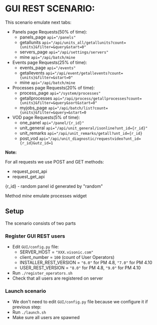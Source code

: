 GUI REST SCENARIO:
========================
This scenario emulate next tabs:

- Panels page Requests(50% of time):
  - panels_page `api="/panels"`
  - getallunits `api="/api/units_all/getallunits?count={units}&filter=&query&start=0"`
  - servers_page `api="/api/settings/servers"`
  - mine `api="/api/batch/mine` 
- Events page Requests(25% of time): 
  - events_page `api="/events"`
  - getallevents `api="/api/event/getallevents?count={units}&filter=&start=0"`
  - mine `api="/api/batch/mine`
- Processes page Requests(20% of time):
  - process_page `api="/system/processes"`
  - getallprocesses `api="/api/process/getallprocesses?count={units}&filter=&query&sort&start=0"`
  - myjobs_page `api="/api/batch/list?count={units}&filter=&query=&start=0`
- VOD page Requests(5% of time):
  - one_panel `api="/panel/{r_id}"`
  - unit_general `api="/api/unit_general/isonline?unt_id={r_id}"`
  - unit_remarks `api="/api/unit_remarks/getall?unt_id={r_id}`
  - post_vod `api="/api/unit_diagnostic/requestvideo?unt_id={r_id}&utz_id=1`

       
**Note:**

For all requests we use POST and GET methods:
- request_post_api 
- request_get_api

{r_id} - random panel id generated by "random"

Method *mine* emulate processes widget 

## Setup
The scenario consists of two parts
### Register GUI REST users
- Edit `GUI/config.py` file:
  * SERVER_HOST = `"XXX.visonic.com"`
  * client_number = `100` (count of User Operators)
  * INSTALLER_REST_VERSION = `"6.0"` for PM 4.8, `"7.0"` for PM 4.10
  * USER_REST_VERSION = `"8.0"` for PM 4.8, `"9.0"` for PM 4.10
- Run `./register_operators.sh`
- Check that all users are registered on server 
### Launch scenario
- We don't need to edit `GUI/config.py` file because we configure it if previous step:
- Run `./launch.sh`
- Make sure all users are spawned 
